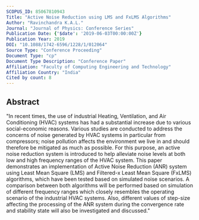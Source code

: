 ```yaml
---
SCOPUS_ID: 85067810943
Title: "Active Noise Reduction using LMS and FxLMS Algorithms"
Author: "Ravinchandra K.A.L."
Journal: "Journal of Physics: Conference Series"
Publication Date: {'$date': '2019-06-03T00:00:00Z'}
Publication Year: 2019
DOI: "10.1088/1742-6596/1228/1/012064"
Source Type: "Conference Proceeding"
Document Type: "cp"
Document Type Description: "Conference Paper"
Affiliation: "Faculty of Computing Engineering and Technology"
Affiliation Country: "India"
Cited by count: 8
---
```


## Abstract
"In recent times, the use of industrial Heating, Ventilation, and Air Conditioning (HVAC) systems has had a substantial increase due to various social-economic reasons. Various studies are conducted to address the concerns of noise generated by HVAC systems in particular from compressors; noise pollution affects the environment we live in and should therefore be mitigated as much as possible. For this purpose, an active noise reduction system is introduced to help alleviate noise levels at both low and high frequency ranges of the HVAC system. This paper demonstrates an implementation of Active Noise Reduction (ANR) system using Least Mean Square (LMS) and Filtered-x Least Mean Square (FxLMS) algorithms, which have been tested based on simulated noise scenarios. A comparison between both algorithms will be performed based on simulation of different frequency ranges which closely resembles the operating scenario of the industrial HVAC systems. Also, different values of step-size affecting the processing of the ANR system during the convergence rate and stability state will also be investigated and discussed."
